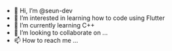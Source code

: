 - 👋 Hi, I’m @seun-dev
- 👀 I’m interested in learning how to code using Flutter
- 🌱 I’m currently learning C++
- 💞️ I’m looking to collaborate on ...
- 📫 How to reach me ...

<!---
seun-dev/seun-dev is a ✨ special ✨ repository because its `README.md` (this file) appears on your GitHub profile.
You can click the Preview link to take a look at your changes.
--->
